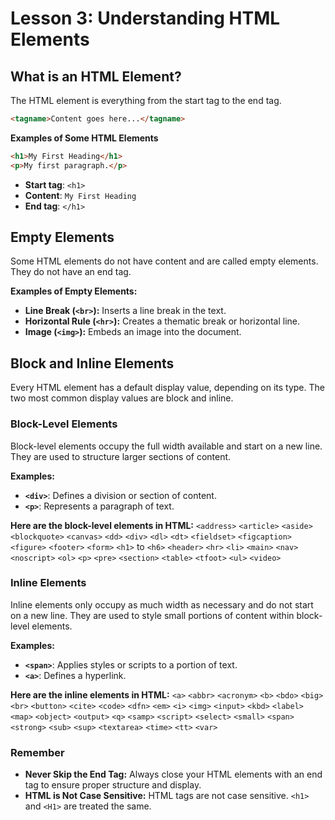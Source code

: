# **Lesson 3: Understanding HTML Elements**

## **What is an HTML Element?**

The HTML element is everything from the start tag to the end tag.
```html
<tagname>Content goes here...</tagname>
```

**Examples of Some HTML Elements** 
```html
<h1>My First Heading</h1>
<p>My first paragraph.</p>
```
-   **Start tag**: `<h1>`
-   **Content**: `My First Heading`
-   **End tag**: `</h1>`

## **Empty Elements**

Some HTML elements do not have content and are called empty elements. They do not have an end tag.

**Examples of Empty Elements:**

-   **Line Break (`<br>`):** Inserts a line break in the text.
-   **Horizontal Rule (`<hr>`):** Creates a thematic break or horizontal line.
-   **Image (`<img>`):** Embeds an image into the document.

## **Block and Inline Elements**

Every HTML element has a default display value, depending on its type. The two most common display values are block and inline.

### **Block-Level Elements**

Block-level elements occupy the full width available and start on a new line. They are used to structure larger sections of content.

**Examples:**

-   **`<div>`**: Defines a division or section of content.
-   **`<p>`**: Represents a paragraph of text.

**Here are the block-level elements in HTML:** 
`<address>` `<article>` `<aside>` `<blockquote>` `<canvas>` `<dd>` `<div>` `<dl>` `<dt>` `<fieldset>` `<figcaption>` `<figure>` `<footer>` `<form>` `<h1>` to `<h6>` `<header>` `<hr>` `<li>` `<main>` `<nav>` `<noscript>` `<ol>` `<p>` `<pre>` `<section>` `<table>` `<tfoot>` `<ul>` `<video>`

### **Inline Elements**

Inline elements only occupy as much width as necessary and do not start on a new line. They are used to style small portions of content within block-level elements.

**Examples:**

-   **`<span>`**: Applies styles or scripts to a portion of text.
-   **`<a>`**: Defines a hyperlink.

**Here are the inline elements in HTML:**
 `<a>` `<abbr>` `<acronym>` `<b>` `<bdo>` `<big>` `<br>` `<button>` `<cite>` `<code>` `<dfn>` `<em>` `<i>` `<img>` `<input>` `<kbd>` `<label>` `<map>` `<object>` `<output>` `<q>` `<samp>` `<script>` `<select>` `<small>` `<span>` `<strong>` `<sub>` `<sup>` `<textarea>` `<time>` `<tt>` `<var>`

### **Remember**

-   **Never Skip the End Tag:** Always close your HTML elements with an end tag to ensure proper structure and display.
-   **HTML is Not Case Sensitive:** HTML tags are not case sensitive. `<h1>` and `<H1>` are treated the same.



<!--stackedit_data:
eyJoaXN0b3J5IjpbLTY2MjIzMjU2NV19
-->
